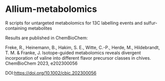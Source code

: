 # Allium-metabolomics
R scripts for untargeted metabolomics for 13C labelling events and sulfur-containing metabolites

Results are published in ChemBioChem: 

Freke, R., Heinemann, B., Hakim, S. E., Witte, C.-P., Herde, M., Hildebrandt, T. M. & Franke, J. Isotope-guided metabolomics reveals divergent incorporation of valine into different flavor precursor classes in chives. ChemBioChem 2023, e202300056

DOI:https://doi.org/10.1002/cbic.202300056
